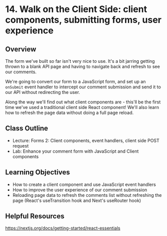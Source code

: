 # 14. Walk on the Client Side: client components, submitting forms, user experience

## Overview

The form we've built so far isn't very nice to use. It's a bit jarring getting thrown to a blank API page and having to navigate back and refresh to see our comments.

We're going to convert our form to a JavaScript form, and set up an `onSubmit` event handler to intercept our comment submission and send it to our API without redirecting the user.

Along the way we'll find out what client components are - this'll be the first time we've used a traditional client side React component! We'll also learn how to refresh the page data without doing a full page reload.

## Class Outline

- Lecture: Forms 2: Client components, event handlers, client side POST request
- Lab: Enhance your comment form with JavaScript and Client components

## Learning Objectives

- How to create a client component and use JavaScript event handlers
- How to improve the user experience of our comment submission
- Reloading page data to refresh the comments list without refreshing the page (React's useTransition hook and Next's useRouter hook)

## Helpful Resources

https://nextjs.org/docs/getting-started/react-essentials
